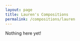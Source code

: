 ```yaml
---
layout: page
title: Lauren's Compositions
permalink: /compositions/lauren
---
```


Nothing here yet!
